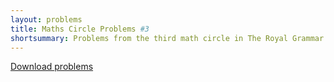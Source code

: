 ```yaml
---
layout: problems
title: Maths Circle Problems #3
shortsummary: Problems from the third math circle in The Royal Grammar School for Boys in High Wycombe.
---
```


<a class="btn btn-primary btn-lg" href="2015_11_26_circlehw.pdf">Download problems</a>
